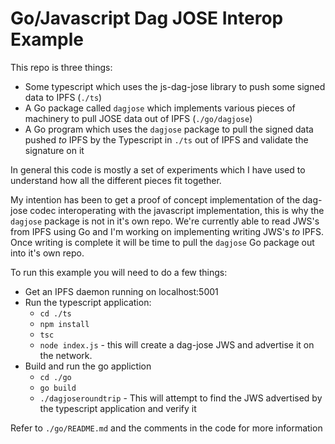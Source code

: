 # Go/Javascript Dag JOSE Interop Example

This repo is three things:

- Some typescript which uses the js-dag-jose library to push some signed data to IPFS (`./ts`)
- A Go package called `dagjose` which implements various pieces of machinery to pull JOSE data out of IPFS (`./go/dagjose`)
- A Go program which uses the `dagjose` package to pull the signed data pushed _to_ IPFS by the Typescript in `./ts` out of IPFS and validate the signature on it

In general this code is mostly a set of experiments which I have used to understand how all the different pieces fit together.

My intention has been to get a proof of concept implementation of the dag-jose codec interoperating with the javascript implementation, this is why the `dagjose` package is not in it's own repo. We're currently able to read JWS's from IPFS using Go and I'm working on implementing writing JWS's _to_ IPFS. Once writing is complete it will be time to pull the `dagjose` Go package out into it's own repo.

To run this example you will need to do a few things:

- Get an IPFS daemon running on localhost:5001
- Run the typescript application:
    -  `cd ./ts`
    - `npm install`
    - `tsc`
    - `node index.js` - this will create a dag-jose JWS and advertise it on the network.
- Build and run the go appliction
    - `cd ./go`
    - `go build`
    - `./dagjoseroundtrip` - This will attempt to find the JWS advertised by the typescript application and verify it

    
Refer to `./go/README.md` and the comments in the code for more information


